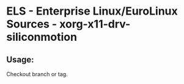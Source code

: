 # ELS - Enterprise Linux/EuroLinux Sources - xorg-x11-drv-siliconmotion 
## Usage:
  Checkout branch or tag.
